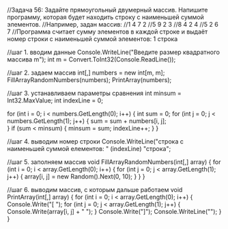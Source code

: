 //Задача 56: Задайте прямоугольный двумерный массив. Напишите программу, которая будет находить строку с наименьшей суммой элементов.
//Например, задан массив:
//1 4 7 2
//5 9 2 3
//8 4 2 4
//5 2 6 7
//Программа считает сумму элементов в каждой строке и выдаёт номер строки с наименьшей суммой элементов: 1 строка

//шаг 1. вводим данные
Console.WriteLine("Введите размер квадратного массива m");
int m = Convert.ToInt32(Console.ReadLine());

//шаг 2. задаем массив
int[,] numbers = new int[m, m];
FillArrayRandomNumbers(numbers);
PrintArray(numbers);

//шаг 3. устанавливаем параметры сравнения
int minsum = Int32.MaxValue;
int indexLine = 0;

for (int i = 0; i < numbers.GetLength(0); i++)
{
    int sum = 0;
    for (int j = 0; j < numbers.GetLength(1); j++)
    {
        sum = sum + numbers[i, j];        
    }
    if (sum < minsum)
    {
        minsum = sum;
        indexLine++;
    }
}

//шаг 4. выводим номер строки
Console.WriteLine("строка с наименьшей суммой елементов: " (indexLine) "строка";

//шаг 5. заполняем массив
void FillArrayRandomNumbers(int[,] array)
{
    for (int i = 0; i < array.GetLength(0); i++)
    {
        for (int j = 0; j < array.GetLength(1); j++)
        {
            array[i, j] = new Random().Next(0, 10);
        }
    }
}

//шаг 6. выводим массив, с которым дальше работаем
void PrintArray(int[,] array)
{
    for (int i = 0; i < array.GetLength(0); i++)
    {
        Console.Write("[ ");
        for (int j = 0; j < array.GetLength(1); j++)
        {
            Console.Write(array[i, j] + " ");
        }
        Console.Write("]");
        Console.WriteLine("");
    }
}